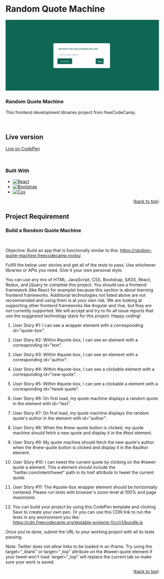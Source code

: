 # Random Quote Machine

![ABW Javascript Fetch Json Example Screen Shot][product-screenshot]

<div>
  <a href="https://github.com/aplokwn/ABW_script">

  </a>

<h3 >Random Quote Machine</h3>
  <p>
    This frontend development libraries project from freeCodeCamp.
  </p>
</div>
<br/>

## Live version

[Live on CodePen](https://codepen.io/aplokwn/pen/BaxePQW)

<br/>

### Built With

- [![React][react]][react-url]
- [![Bootstrap][bootstrap]][bootstrap-url]
- [![Css][css]][css-url]
<p align="right">(<a href="#readme-top">back to top</a>)</p>

## Project Requirement

<div>
<h3>Build a Random Quote Machine</h3><br/>

Objective: Build an app that is functionally similar to this: https://random-quote-machine.freecodecamp.rocks/.

<p>Fulfill the below user stories and get all of the tests to pass. Use whichever libraries or APIs you need. Give it your own personal style.</p>

<p>You can use any mix of HTML, JavaScript, CSS, Bootstrap, SASS, React, Redux, and jQuery to complete this project. You should use a frontend framework (like React for example) because this section is about learning frontend frameworks. Additional technologies not listed above are not recommended and using them is at your own risk. We are looking at supporting other frontend frameworks like Angular and Vue, but they are not currently supported. We will accept and try to fix all issue reports that use the suggested technology stack for this project. Happy coding!</p>

1. User Story #1: I can see a wrapper element with a corresponding id="quote-box".

2. User Story #2: Within #quote-box, I can see an element with a corresponding id="text".

3. User Story #3: Within #quote-box, I can see an element with a corresponding id="author".

4. User Story #4: Within #quote-box, I can see a clickable element with a corresponding id="new-quote".

5. User Story #5: Within #quote-box, I can see a clickable a element with a corresponding id="tweet-quote".

6. User Story #6: On first load, my quote machine displays a random quote in the element with id="text".

7. User Story #7: On first load, my quote machine displays the random quote's author in the element with id="author".

8. User Story #8: When the #new-quote button is clicked, my quote machine should fetch a new quote and display it in the #text element.

9. User Story #9: My quote machine should fetch the new quote's author when the #new-quote button is clicked and display it in the #author element.

10. User Story #10: I can tweet the current quote by clicking on the #tweet-quote a element. This a element should include the "twitter.com/intent/tweet" path in its href attribute to tweet the current quote.

11. User Story #11: The #quote-box wrapper element should be horizontally centered. Please run tests with browser's zoom level at 100% and page maximized.

12. You can build your project by using this CodePen template and clicking Save to create your own pen. Or you can use this CDN link to run the tests in any environment you like: https://cdn.freecodecamp.org/testable-projects-fcc/v1/bundle.js

Once you're done, submit the URL to your working project with all its tests passing.

Note: Twitter does not allow links to be loaded in an iframe. Try using the target="\_blank" or target="\_top" attribute on the #tweet-quote element if your tweet won't load. target="\_top" will replace the current tab so make sure your work is saved.

</div>

<p align="right">(<a href="#readme-top">back to top</a>)</p>

<!-- MARKDOWN LINKS & IMAGES -->
<!-- https://www.markdownguide.org/basic-syntax/#reference-style-links -->

[react]: https://img.shields.io/badge/React-20232A?style=for-the-badge&logo=react&logoColor=61DAFB
[react-url]: https://reactjs.org/
[html]: https://img.shields.io/badge/HTML5-E34F26?style=for-the-badge&logo=html5&logoColor=white
[html-url]: https://html.com/html5/
[css]: https://img.shields.io/badge/CSS3-1572B6?style=for-the-badge&logo=css3&logoColor=white
[css-url]: https://developer.mozilla.org/en-US/docs/Web/CSS
[bootstrap]: https://img.shields.io/badge/Bootstrap-563D7C?style=for-the-badge&logo=bootstrap&logoColor=white
[bootstrap-url]: https://getbootstrap.com/
[product-screenshot]: https://raw.githubusercontent.com/aplokwn/random-quote/master/public/preview.png
